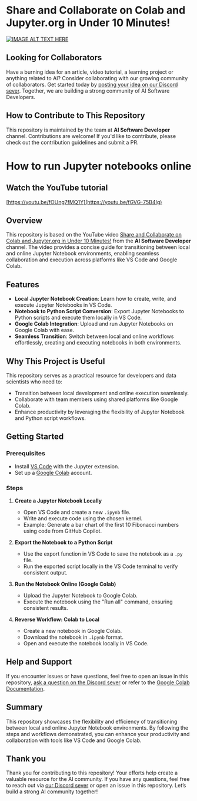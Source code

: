 # Share and Collaborate on Colab and Jupyter.org in Under 10 Minutes!

[![IMAGE ALT TEXT HERE](https://img.youtube.com/vi/fGVG-75B4Ig/0.jpg)](https://www.youtube.com/watch?v=fGVG-75B4Ig)

## Looking for Collaborators

Have a burning idea for an article, video tutorial, a learning project or anything related to AI? Consider collaborating with our growing community of collaborators. Get started today by [posting your idea on our Discord sever](https://discord.gg/eQXBaCvTA9). Together, we are building a strong community of AI Software Developers.

## How to Contribute to This Repository

This repository is maintained by the team at **AI Software Developer** channel. Contributions are welcome! If you'd like to contribute, please check out the contribution guidelines and submit a PR.

# How to run Jupyter notebooks online

## Watch the YouTube tutorial

[https://youtu.be/fOUng7fMQ1Y](https://youtu.be/fGVG-75B4Ig)

## Overview

This repository is based on the YouTube video [Share and Collaborate on Colab and Jupyter.org in Under 10 Minutes!](https://youtu.be/fGVG-75B4Ig) from the **AI Software Developer** channel. The video provides a concise guide for transitioning between local and online Jupyter Notebook environments, enabling seamless collaboration and execution across platforms like VS Code and Google Colab.

## Features

- **Local Jupyter Notebook Creation**: Learn how to create, write, and execute Jupyter Notebooks in VS Code.
- **Notebook to Python Script Conversion**: Export Jupyter Notebooks to Python scripts and execute them locally in VS Code.
- **Google Colab Integration**: Upload and run Jupyter Notebooks on Google Colab with ease.
- **Seamless Transition**: Switch between local and online workflows effortlessly, creating and executing notebooks in both environments.

## Why This Project is Useful

This repository serves as a practical resource for developers and data scientists who need to:

- Transition between local development and online execution seamlessly.
- Collaborate with team members using shared platforms like Google Colab.
- Enhance productivity by leveraging the flexibility of Jupyter Notebook and Python script workflows.

## Getting Started

### Prerequisites

- Install [VS Code](https://code.visualstudio.com/) with the Jupyter extension.
- Set up a [Google Colab](https://colab.research.google.com/) account.

### Steps

1. **Create a Jupyter Notebook Locally**

   - Open VS Code and create a new `.ipynb` file.
   - Write and execute code using the chosen kernel.
   - Example: Generate a bar chart of the first 10 Fibonacci numbers using code from GitHub Copilot.

2. **Export the Notebook to a Python Script**

   - Use the export function in VS Code to save the notebook as a `.py` file.
   - Run the exported script locally in the VS Code terminal to verify consistent output.

3. **Run the Notebook Online (Google Colab)**

   - Upload the Jupyter Notebook to Google Colab.
   - Execute the notebook using the "Run all" command, ensuring consistent results.

4. **Reverse Workflow: Colab to Local**
   - Create a new notebook in Google Colab.
   - Download the notebook in `.ipynb` format.
   - Open and execute the notebook locally in VS Code.

## Help and Support

If you encounter issues or have questions, feel free to open an issue in this repository, [ask a question on the Discord sever](https://discord.gg/eQXBaCvTA9) or refer to the [Google Colab Documentation](https://colab.research.google.com/notebooks/intro.ipynb).

## Summary

This repository showcases the flexibility and efficiency of transitioning between local and online Jupyter Notebook environments. By following the steps and workflows demonstrated, you can enhance your productivity and collaboration with tools like VS Code and Google Colab.

## Thank you

Thank you for contributing to this repository! Your efforts help create a valuable resource for the AI community. If you have any questions, feel free to reach out via [our Discord sever](https://discord.gg/eQXBaCvTA9) or open an issue in this repository. Let’s build a strong AI community together!
